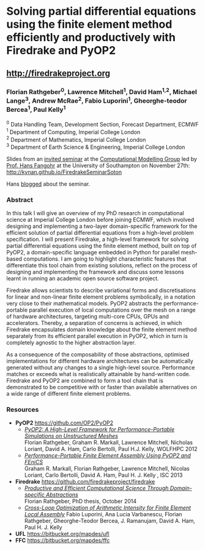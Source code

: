 # Solving partial differential equations using the finite element method efficiently and productively with Firedrake and PyOP2

## http://firedrakeproject.org

### **Florian Rathgeber**<sup>0</sup>, Lawrence Mitchell<sup>1</sup>, David Ham<sup>1,2</sup>, Michael Lange<sup>3</sup>, Andrew McRae<sup>2</sup>, Fabio Luporini<sup>1</sup>, Gheorghe-teodor Bercea<sup>1</sup>, Paul Kelly<sup>1</sup>

<sup>0</sup> Data Handling Team, Development Section, Forecast Department, ECMWF  
<sup>1</sup> Department of Computing, Imperial College London  
<sup>2</sup> Department of Mathematics, Imperial College London  
<sup>3</sup> Department of Earth Science & Engineering, Imperial College London

Slides from an [invited seminar](http://cmg.soton.ac.uk/events/event-794/) at
the [Computational Modelling Group](http://cmg.soton.ac.uk/) led by [Prof. Hans
Fangohr](http://cmg.soton.ac.uk/people/fangohr/) at the University of
Southampton on November 27th:
http://kynan.github.io/FiredrakeSeminarSoton

Hans [blogged] about the seminar.

[blogged]: http://ngcm.soton.ac.uk/blog/2014-11-27/seminar-by-florian-rathgeber-on-solving-pdes-using-firedrake.html

### Abstract

In this talk I will give an overview of my PhD research in computational
science at Imperial College London before joining ECMWF, which involved
designing and implementing a two-layer domain-specific framework for the
efficient solution of partial differential equations from a high-level problem
specification. I will present Firedrake, a high-level framework for solving
partial differential equations using the finite element method, built on top of
PyOP2, a domain-specific language embedded in Python for parallel mesh-based
computations. I am going to highlight characteristic features that
differentiate this tool chain from existing solutions, reflect on the process
of designing and implementing the framework and discuss some lessons learnt in
running an academic open source software project.

Firedrake allows scientists to describe variational forms and discretisations
for linear and non-linear finite element problems symbolically, in a notation
very close to their mathematical models. PyOP2 abstracts the
performance-portable parallel execution of local computations over the mesh on
a range of hardware architectures, targeting multi-core CPUs, GPUs and
accelerators. Thereby, a separation of concerns is achieved, in which Firedrake
encapsulates domain knowledge about the finite element method separately from
its efficient parallel execution in PyOP2, which in turn is completely agnostic
to the higher abstraction layer.

As a consequence of the composability of those abstractions, optimised
implementations for different hardware architectures can be automatically
generated without any changes to a single high-level source. Performance
matches or exceeds what is realistically attainable by hand-written code.
Firedrake and PyOP2 are combined to form a tool chain that is demonstrated to
be competitive with or faster than available alternatives on a wide range of
different finite element problems.

### Resources

  * **PyOP2** https://github.com/OP2/PyOP2
    * *[PyOP2: A High-Level Framework for Performance-Portable Simulations on Unstructured Meshes](http://dx.doi.org/10.1109/SC.Companion.2012.134)*  
      Florian Rathgeber, Graham R. Markall, Lawrence Mitchell, Nicholas Loriant, David A. Ham, Carlo Bertolli, Paul H.J. Kelly,
      WOLFHPC 2012
    * *[Performance-Portable Finite Element Assembly Using PyOP2 and FEniCS](http://link.springer.com/chapter/10.1007/978-3-642-38750-0_21)*  
       Graham R. Markall, Florian Rathgeber, Lawrence Mitchell, Nicolas Loriant, Carlo Bertolli, David A. Ham, Paul H. J. Kelly ,
       ISC 2013
  * **Firedrake** https://github.com/firedrakeproject/firedrake
    * *[Productive and Efficient Computational Science Through Domain-specific Abstractions](https://wwwhomes.doc.ic.ac.uk/~fr710/Rathgeber-F-2014-PhD-Thesis.pdf)*  
      Florian Rathgeber, PhD thesis, October 2014
    * *[Cross-Loop Optimization of Arithmetic Intensity for Finite Element Local Assembly](http://arxiv.org/abs/1407.0904)*
      Fabio Luporini, Ana Lucia Varbanescu, Florian Rathgeber, Gheorghe-Teodor Bercea, J. Ramanujam, David A. Ham, Paul H. J. Kelly
  * **UFL** https://bitbucket.org/mapdes/ufl
  * **FFC** https://bitbucket.org/mapdes/ffc
